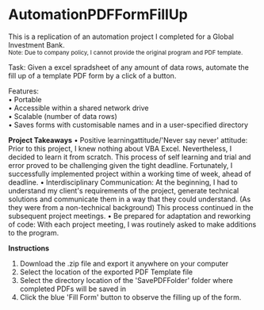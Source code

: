 # AutomationPDFFormFillUp

This is a replication of an automation project I completed for a Global Investment Bank.  
<sub> Note: Due to company policy, I cannot provide the original program and PDF template. </sub>

Task: Given a excel spradsheet of any amount of data rows, automate the fill up of a template PDF form by a click of a button.

Features:   
•	Portable  
•	Accessible within a shared network drive  
•	Scalable (number of data rows)  
•	Saves forms with customisable names and in a user-specified directory  

**Project Takeaways**
•	Positive learningattitude/'Never say never' attitude: Prior to this project, I knew nothing about VBA Excel. Nevertheless, I decided to learn it from scratch. This process of self learning and trial and error proved to be challenging given the tight deadline. Fortunately, I successfully implemented project within a working time of week, ahead of deadline.
•	Interdisciplinary Communication: At the beginning, I had to understand my client's requirements of the project, generate technical solutions and communicate them in a way that they could understand. (As they were from a non-technical background) This process continued in the subsequent project meetings.
•	Be prepared for adaptation and reworking of code: With each project meeting, I was routinely asked to make additions to the program.



**Instructions**
1. Download the .zip file and export it anywhere on your computer
2. Select the location of the exported PDF Template file 
3. Select the directory location of the 'SavePDFFolder' folder where completed PDFs will be saved in
4. Click the blue 'Fill Form' button to observe the filling up of the form.
